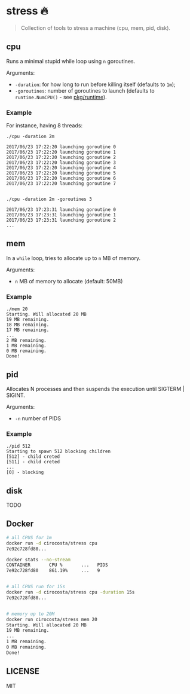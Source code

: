 # stress 🔥

> Collection of tools to stress a machine (cpu, mem, pid, disk).


## cpu

Runs a minimal stupid while loop using `n` goroutines.

Arguments:
- `-duration`: for how long to run before killing itself (defaults to `1m`);
- `-goroutines`: number of goroutines to launch (defaults to `runtime.NumCPU()` - see [pkg/runtime](https://golang.org/pkg/runtime/#NumCPU)).


### Example

For instance, having 8 threads:

```
./cpu -duration 2m

2017/06/23 17:22:20 launching goroutine 0
2017/06/23 17:22:20 launching goroutine 1
2017/06/23 17:22:20 launching goroutine 2
2017/06/23 17:22:20 launching goroutine 3
2017/06/23 17:22:20 launching goroutine 4
2017/06/23 17:22:20 launching goroutine 5
2017/06/23 17:22:20 launching goroutine 6
2017/06/23 17:22:20 launching goroutine 7


./cpu -duration 2m -goroutines 3

2017/06/23 17:23:31 launching goroutine 0
2017/06/23 17:23:31 launching goroutine 1
2017/06/23 17:23:31 launching goroutine 2
...

```

## mem 

In a `while` loop, tries to allocate up to `n` MB of memory.

Arguments:
- `n` MB of memory to allocate (default: 50MB)

### Example

```
./mem 20
Starting. Will allocated 20 MB
19 MB remaining.
18 MB remaining.
17 MB remaining.
...
2 MB remaining.
1 MB remaining.
0 MB remaining.
Done!
```


## pid

Allocates N processes and then suspends the execution until SIGTERM | SIGINT.

Arguments:
- `-n` number of PIDS

### Example

```
./pid 512
Starting to spawn 512 blocking children
[512] - child creted
[511] - child creted
...
[0] - blocking
```


## disk

TODO 


## Docker


```sh
# all CPUS for 1m
docker run -d cirocosta/stress cpu
7e92c728fd80...

docker stats --no-stream
CONTAINER       CPU %       ...   PIDS
7e92c728fd80    861.19%     ...   9


# all CPUS run for 15s
docker run -d cirocosta/stress cpu -duration 15s
7e92c728fd80...


# memory up to 20M
docker run cirocosta/stress mem 20
Starting. Will allocated 20 MB
19 MB remaining.
...
1 MB remaining.
0 MB remaining.
Done!
```

## LICENSE

MIT

